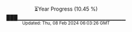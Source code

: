 <p align="center">
⏳Year Progress (10.45 %)<br>
███▁▁▁▁▁▁▁▁▁▁▁▁▁▁▁▁▁▁▁▁▁▁▁▁▁▁▁ <br>
<sub>Updated: Thu, 08 Feb 2024 06:03:26 GMT</sub>
</p>

